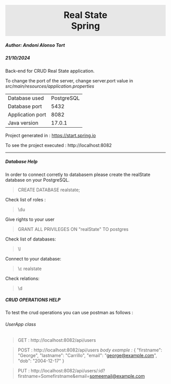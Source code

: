<h1
style="background:#e7e7e7;
text-align:center;
padding: 15px 0;"
>Real State <br/>Spring</h1>

<h5>Author: Andoni Alonso Tort</h5>
<h5>21/10/2024</h5>

Back-end for CRUD Real State application.

To change the port of the server, change server.port value in <i>src/main/resources/application.properties</i>

<table>
    <tr>
        <td>Database used</td>     
        <td>PostgreSQL</td>     
    </tr>
    <tr>
        <td>Database port</td>     
        <td>5432</td>     
    </tr>
    <tr>
        <td>Application port</td>     
        <td>8082</td>     
    </tr>
    <tr>
        <td>Java version</td>     
        <td>17.0.1</td>     
    </tr>
</table>

Project generated in : https://start.spring.io

To see the project executed : http://localhost:8082

<hr/>

<h5>Database Help</h5>
In order to connect corretly to databasem please create the realState database on your PostgreSQL.

> CREATE DATABASE realstate;

Check list of roles :
> \du 

Give rights to your user
> GRANT ALL  PRIVILEGES ON "realState" TO postgres

Check list of databases:
> \l

Connect to your database:
> \c realstate

Check relations:
> \d

<h5>CRUD OPERATIONS HELP</h5>

To test the crud operations you can use postman as follows :

<h6>UserApp class</h6>

> GET : 
    http://localhost:8082/api/users

> POST : 
    http://localhost:8082/api/users
    <i>body example :</i>
    {
        "firstname": "George",
        "lastname": "Carrillo",
        "email": "george@example.com",
        "dob": "2004-12-17"
    }

> PUT : 
    http://localhost:8082/api/users/:id?firstname=Somefirstname&email=someemail@example.com


